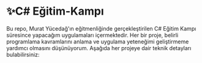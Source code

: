 # ✨C# Eğitim-Kampı
Bu repo, Murat Yücedağ'ın eğitmenliğinde gerçekleştirilen C# Eğitim Kampı süresince yapacağım uygulamaları içermektedir. Her bir proje, belirli programlama kavramlarını anlama ve uygulama yeteneğimi geliştirmeme yardımcı olmasını düşünüyorum. Aşağıda her projeye dair teknik detayları bulabilirsiniz:
